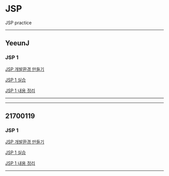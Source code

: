 # JSP
JSP practice

------
## YeeunJ

### JSP 1
[JSP 개발환경 만들기](https://velog.io/@ye050425/JSP-개발환경-만들기-3ak54mdaf7)

[JSP 1 실습](https://github.com/YeeunJ/JSP/tree/master/YeeunJ_JSP/WebContent)

[JSP 1 내용 정리](https://velog.io/@ye050425/JSP-JSP-내용-정리-efk54rj2d7)

-------

------
## 21700119

### JSP 1
[JSP 개발환경 만들기](https://dynalist.io/d/xqTmqvgQJFBj72s0o3O8txGe)

[JSP 1 실습](https://github.com/YeeunJ/JSP/tree/master/project/WebContent)

[JSP 1 내용 정리]()

-------
